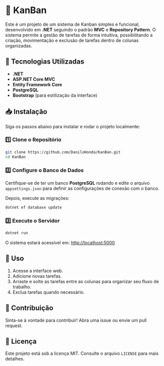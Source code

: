 ﻿# 📌 KanBan

Este é um projeto de um sistema de Kanban simples e funcional, desenvolvido em **.NET** seguindo o padrão **MVC** e **Repository Pattern**. O sistema permite a gestão de tarefas de forma intuitiva, possibilitando a criação, movimentação e exclusão de tarefas dentro de colunas organizadas.

## 🚀 Tecnologias Utilizadas

- **.NET**
- **ASP.NET Core MVC**
- **Entity Framework Core**
- **PostgreSQL**
- **Bootstrap** (para estilização da interface)

## 📥 Instalação

Siga os passos abaixo para instalar e rodar o projeto localmente:

### 1️⃣ Clone o Repositório
```bash
git clone https://github.com/DaniloHonda/KanBan.git
cd KanBan
```

### 2️⃣ Configure o Banco de Dados
Certifique-se de ter um banco **PostgreSQL** rodando e edite o arquivo `appsettings.json` para definir as configurações de conexão com o banco.

Depois, execute as migrações:
```bash
dotnet ef database update
```

### 3️⃣ Execute o Servidor
```bash
dotnet run
```

O sistema estará acessível em: [http://localhost:5000](http://localhost:5000)

## 📌 Uso

1. Acesse a interface web.
2. Adicione novas tarefas.
3. Arraste e solte as tarefas entre as colunas para organizar seu fluxo de trabalho.
4. Exclua tarefas quando necessário.

## 🤝 Contribuição
Sinta-se à vontade para contribuir! Abra uma issue ou envie um pull request.

## 📜 Licença
Este projeto está sob a licença MIT. Consulte o arquivo `LICENSE` para mais detalhes.

